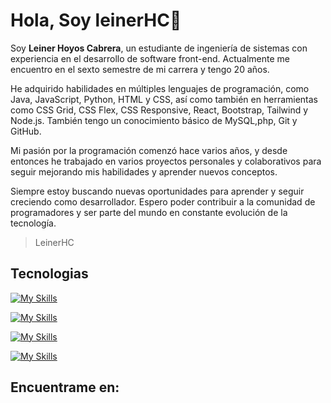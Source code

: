 # Hola, Soy leinerHC:wave:

  Soy <strong>Leiner Hoyos Cabrera</strong>, un estudiante de ingeniería de sistemas con experiencia en el desarrollo de software front-end. Actualmente me encuentro en el sexto semestre de mi carrera y tengo 20 años.

He adquirido habilidades en múltiples lenguajes de programación, como Java, JavaScript, Python, HTML y CSS, así como también en herramientas como CSS Grid, CSS Flex, CSS Responsive, React, Bootstrap, Tailwind y Node.js. También tengo un conocimiento básico de MySQL,php, Git y GitHub.

Mi pasión por la programación comenzó hace varios años, y desde entonces he trabajado en varios proyectos personales y colaborativos para seguir mejorando mis habilidades y aprender nuevos conceptos.

Siempre estoy buscando nuevas oportunidades para aprender y seguir creciendo como desarrollador. Espero poder contribuir a la comunidad de programadores y ser parte del mundo en constante evolución de la tecnología.

> LeinerHC

## Tecnologias
[![My Skills](https://skills.thijs.gg/icons?i=js,html,css)](https://skills.thijs.gg)

[![My Skills](https://skills.thijs.gg/icons?i=java,python,nodejs)](https://skills.thijs.gg)

[![My Skills](https://skills.thijs.gg/icons?i=mysql,react,php)](https://skills.thijs.gg)

[![My Skills](https://skills.thijs.gg/icons?i=git,bootstrap,tailwind)](https://skills.thijs.gg)
## Encuentrame en:
